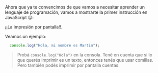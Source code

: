 Ahora que ya te convencimos de que vamos a necesitar aprender un lenguaje de programación, vamos a mostrarte la primer instrucción en JavaScript :stuck_out_tongue:: 

¡¡La impresión por pantalla!!. 

Veamos un ejemplo:

```javascript
  console.log("Hola, mi nombre es Martin");
```

> Probá `console.log("Hola")` en la consola. Tené en cuenta que si lo que querés imprimir es un texto, entonces tenés que usar comillas. Pero también podés imprimir por pantalla cuentas. 